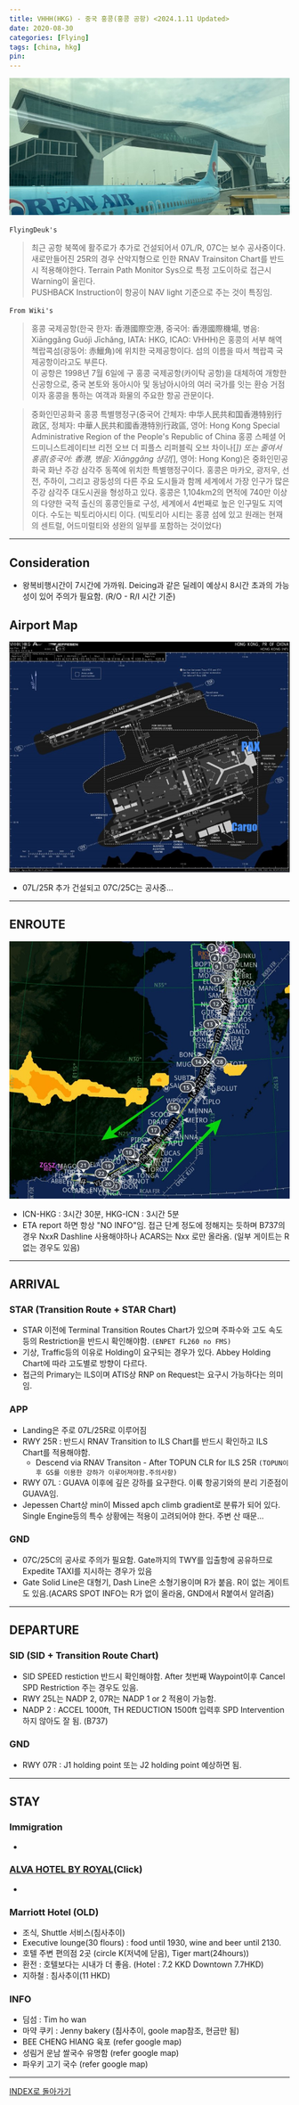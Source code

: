 ```yaml
---
title: VHHH(HKG) - 중국 홍콩(홍콩 공항) <2024.1.11 Updated>
date: 2020-08-30
categories: [Flying]
tags: [china, hkg]
pin:
---
```


![hkg](/img/flying/airport/hkg.jpg)

`FlyingDeuk's`
> 최근 공항 북쪽에 활주로가 추가로 건설되어서 07L/R, 07C는 보수 공사중이다. <br>
새로만들어진 25R의 경우 산악지형으로 인한 RNAV Trainsiton Chart를 반드시 적용해야한다. Terrain Path Monitor Sys으로 특정 고도이하로 접근시 Warning이 울린다. <br>
PUSHBACK Instruction이 항공이 NAV light 기준으로 주는 것이 특징임.

`From Wiki's`
>홍콩 국제공항(한국 한자: 香港國際空港, 중국어: 香港國際機場, 병음: Xiānggǎng Guójì Jīchǎng, IATA: HKG, ICAO: VHHH)은 홍콩의 서부 해역 첵랍콕섬(광둥어: 赤鱲角)에 위치한 국제공항이다. 섬의 이름을 따서 첵랍콕 국제공항이라고도 부른다. <br>
이 공항은 1998년 7월 6일에 구 홍콩 국제공항(카이탁 공항)을 대체하여 개항한 신공항으로, 중국 본토와 동아시아 및 동남아시아의 여러 국가를 잇는 환승 거점이자 홍콩을 통하는 여객과 화물의 주요한 항공 관문이다.


>중화인민공화국 홍콩 특별행정구(중국어 간체자: 中华人民共和国香港特别行政区, 정체자: 中華人民共和國香港特別行政區, 영어: Hong Kong Special Administrative Region of the People's Republic of China 홍콩 스페셜 어드미니스트레이티브 리전 오브 더 피플스 리퍼블릭 오브 차이나[*]) 또는 줄여서 홍콩(중국어: 香港, 병음: Xiānggǎng 샹강[*], 영어: Hong Kong)은 중화인민공화국 화난 주강 삼각주 동쪽에 위치한 특별행정구이다. 홍콩은 마카오, 광저우, 선전, 주하이, 그리고 광둥성의 다른 주요 도시들과 함께 세계에서 가장 인구가 많은 주강 삼각주 대도시권을 형성하고 있다. 홍콩은 1,104km2의 면적에 740만 이상의 다양한 국적 출신의 홍콩인들로 구성, 세계에서 4번째로 높은 인구밀도 지역이다. 수도는 빅토리아시티 이다. (빅토리아 시티는 홍콩 섬에 있고 원래는 현재의 센트럴, 어드미럴티와 셩완의 일부를 포함하는 것이었다)

----------
## Consideration
- 왕복비행시간이 7시간에 가까워. Deicing과 같은 딜레이 예상시 8시간 초과의 가능성이 있어 주의가 필요함. (R/O - R/I 시간 기준) 


## Airport Map
![hkg](/img/flying/airport/hkg_ap.jpg)

- 07L/25R 추가 건설되고 07C/25C는 공사중...

----------

## ENROUTE
![hkg](/img/flying/airport/icnhkg.jpg)

- ICN-HKG : 3시간 30분, HKG-ICN : 3시간 5분
- ETA report 하면 항상 "NO INFO"임. 접근 단계 정도에 정해지는 듯하며 B737의 경우 NxxR Dashline 사용해야하나 ACARS는 Nxx 로만 올라옴. (일부 게이트는 R없는 경우도 있음)

------

## ARRIVAL
### STAR (Transition Route + STAR Chart)
- STAR 이전에 Terminal Transition Routes Chart가 있으며 주파수와 고도 속도등의 Restriction을 반드시 확인해야함. `(ENPET FL260 no FMS)`
- 기상, Traffic등의 이유로 Holding이 요구되는 경우가 있다. Abbey Holding Chart에 따라 고도별로 방향이 다르다.
- 접근의 Primary는 ILS이며 ATIS상 RNP on Request는 요구시 가능하다는 의미임. 

### APP
- Landing은 주로 07L/25R로 이루어짐
- RWY 25R : 반드시 RNAV Transition to ILS Chart를 반드시 확인하고 ILS Chart를 적용해야함. 
    - Descend via RNAV Transiton - After TOPUN CLR for ILS 25R `(TOPUN이후 GS를 이용한 강하가 이루어져야함.주의사항)`
- RWY 07L : GUAVA 이후에 깊은 강하를 요구한다. 이륙 항공기와의 분리 기준점이 GUAVA임.
- Jepessen Chart상 min이 Missed apch climb gradient로 분류가 되어 있다. Single Engine등의 특수 상황에는 적용이 고려되어야 한다. 주변 산 때문...

### GND
- 07C/25C의 공사로 주의가 필요함. Gate까지의 TWY를 입출항에 공유하므로 Expedite TAXI를 지시하는 경우가 있음
- Gate Solid Line은 대형기, Dash Line은 소형기용이며 R가 붙음. R이 없는 게이트도 있음.(ACARS SPOT INFO는 R가 없이 올라옴, GND에서 R붙여서 알려줌)

-----

## DEPARTURE
### SID (SID + Transition Route Chart)
- SID SPEED restiction 반드시 확인해야함. After 첫번째 Waypoint이후 Cancel SPD Restriction 주는 경우도 있음. 
- RWY 25L는 NADP 2, 07R는 NADP 1 or 2 적용이 가능함. 
- NADP 2 : ACCEL 1000ft, TH REDUCTION 1500ft 입력후 SPD Intervention 하지 않아도 잘 됨. (B737)

### GND
- RWY 07R : J1 holding point 또는 J2 holding point 예상하면 됨.

---

## STAY

### Immigration
- 

### [ALVA HOTEL BY ROYAL](https://maps.app.goo.gl/eKRjtDpUvWWd45rz7)(Click)
- 




### Marriott Hotel (OLD)
- 조식, Shuttle 서비스(침사추이)
- Executive lounge(30 flours) : food until 1930, wine and beer until 2130.
- 호텔 주변 편의점 2곳 (circle K(저녁에 닫음), Tiger mart(24hours))
- 환전 : 호텔보다는 시내가 더 좋음. (Hotel : 7.2 KKD Downtown 7.7HKD)
- 지하철 : 침사추이(11 HKD)

### INFO
- 딤섬 : Tim ho wan
- 마약 쿠키 : Jenny bakery (침사추이, goole map참조, 현금만 됨)
- BEE CHENG HIANG 육포 (refer google map)
- 성림거 운남 쌀국수 유명함 (refer google map)
- 파우키 고기 국수 (refer google map)

------

[INDEX로 돌아가기](/posts/KoreaJapanChina/)
